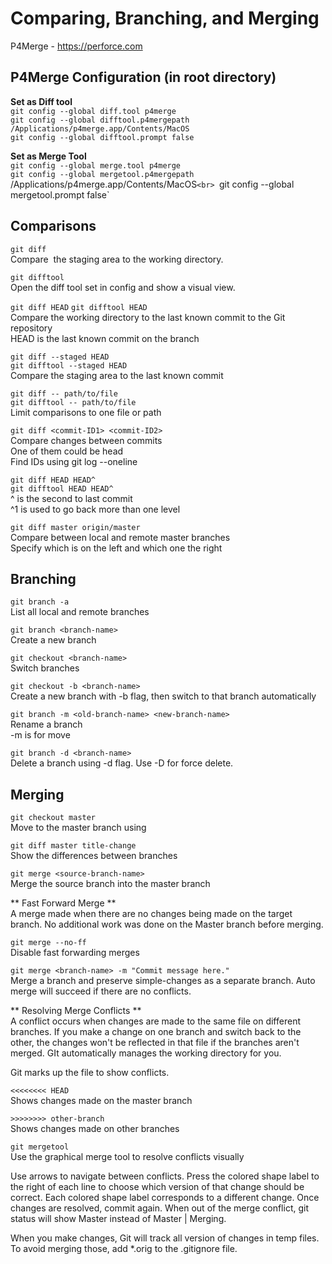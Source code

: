 # Comparing, Branching, and Merging

P4Merge - https://perforce.com<br>

## P4Merge Configuration (in root directory)

**Set as Diff tool**<br>
`git config --global diff.tool p4merge`<br>
`git config --global difftool.p4mergepath /Applications/p4merge.app/Contents/MacOS`<br>
`git config --global difftool.prompt false`

**Set as Merge Tool**<br>
`git config --global merge.tool p4merge`<br>
`git config --global mergetool.p4mergepath` /Applications/p4merge.app/Contents/MacOS`<br>
`git config --global mergetool.prompt false`

## Comparisons

`git diff` <br>
Compare  the staging area to the working directory.

`git difftool` <br>
Open the diff tool set in config and show a visual view.

`git diff HEAD`
`git difftool HEAD` <br>
Compare the working directory to the last known commit to the Git repository <br>
HEAD is the last known commit on the branch

`git diff --staged HEAD` <br>
`git difftool --staged HEAD` <br>
Compare the staging area to the last known commit

`git diff -- path/to/file` <br>
`git difftool -- path/to/file` <br>
Limit comparisons to one file or path

`git diff <commit-ID1> <commit-ID2>` <br>
Compare changes between commits <br>
One of them could be head <br>
Find IDs using git log --oneline

`git diff HEAD HEAD^ ` <br>
`git difftool HEAD HEAD^ ` <br>
^ is the second to last commit <br>
^1 is used to go back more than one level

`git diff master origin/master` <br>
Compare between local and remote master branches <br>
Specify which is on the left and which one the right

## Branching
`git branch -a` <br>
List all local and remote branches

`git branch <branch-name>` <br>
Create a new branch

`git checkout <branch-name>` <br>
Switch branches

`git checkout -b <branch-name>` <br>
Create a new branch with -b flag, then switch to that branch automatically

`git branch -m <old-branch-name> <new-branch-name>` <br>
Rename a branch  <br>
-m is for move

`git branch -d <branch-name>` <br>
Delete a branch using -d flag. Use -D for force delete.

## Merging
`git checkout master` <br>
Move to the master branch using 

`git diff master title-change` <br>
Show the differences between branches

`git merge <source-branch-name>` <br>
Merge the source branch into the master branch

** Fast Forward Merge ** <br>
A merge made when there are no changes being made on the target branch. No additional work was done on the Master branch before merging.

`git merge --no-ff ` <br>
Disable fast forwarding merges

`git merge <branch-name> -m "Commit message here."` <br>
Merge a branch and preserve simple-changes as a separate branch. Auto merge will succeed if there are no conflicts.

** Resolving Merge Conflicts ** <br>
A conflict occurs when changes are made to the same file on different branches. If you make a change on one branch and switch back to the other, the changes won't be reflected in that file if the branches aren't merged. GIt automatically manages the working directory for you.

Git marks up the file to show conflicts.

`<<<<<<<< HEAD` <br>
Shows changes made on the master branch

`>>>>>>>> other-branch` <br>
Shows changes made on other branches

`git mergetool` <br>
Use the graphical merge tool to resolve conflicts visually

Use arrows to navigate between conflicts. Press the colored shape label to the right of each line to choose which version of that change should be correct. Each colored shape label corresponds to a different change. Once changes are resolved, commit again. When out of the merge conflict, git status will show Master instead of Master | Merging.

When you make changes, Git will track all version of changes in temp files. To avoid merging those, add *.orig to the .gitignore file.
